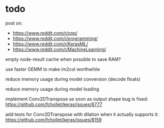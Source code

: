 # todo

post on:
 - https://www.reddit.com/r/cpp/
 - https://www.reddit.com/r/programming/
 - https://www.reddit.com/r/KerasML/
 - https://www.reddit.com/r/MachineLearning/

empty node-result cache when possible to save RAM?

use faster GEMM to make im2col worthwhile

reduce memory usage during model conversion (decode floats)

reduce memory usage during model loading

implement Conv2DTranspose as soon as output shape bug is fixed: https://github.com/fchollet/keras/issues/6777

add tests for Conv2DTranspose with dilation when it actually supports it: https://github.com/fchollet/keras/issues/8159
